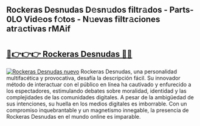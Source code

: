 ## Rockeras Desnudas D𝚎sn𝚞dos filtr𝚊dos - Parts-0LO Vid𝚎os f𝚘tos - N𝚞evas filtr𝚊ciones atr𝚊ctivas rMAif

# <h2><a href="http://mb8x1g.tromn.icu/?c=Rockeras+Desnudas">🔗👉👉👉 Rockeras Desnudas 🔗🔗</a></h2>

[![Rockeras Desnudas nuevo](https://i.imgur.com/pEAQMta.gif)](http://mb8x1g.tromn.icu/?c=Rockeras+Desnudas)
Rockeras Desnudas, una personalidad multifacética y provocativa, desafía la descripción fácil. Su innovador método de interactuar con el público en línea ha cautivado y enfurecido a los espectadores, estimulando debates sobre moralidad, identidad y las complejidades de las comunidades digitales. A pesar de la ambigüedad de sus intenciones, su huella en los medios digitales es imborrable. Con un compromiso inquebrantable y un magnetismo innegable, la presencia de Rockeras Desnudas en el mundo online es imparable.
